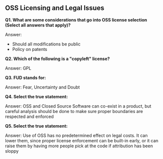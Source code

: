 ## OSS Licensing and Legal Issues

**Q1. What are some considerations that go into OSS license selection (Select all answers that apply)?**

Answer: 
* Should all modifications be public
* Policy on patents

**Q2. Which of the following is a "copyleft" license?**

Answer: GPL

**Q3. FUD stands for:**

Answer: Fear, Uncertainty and Doubt

**Q4. Select the true statement:**

Answer: OSS and Closed Source Software can co-exist in a product, but careful analysis should be done to make sure proper boundaries are respected and enforced

**Q5. Select the true statement:**

Answer: Use of OSS has no predetermined effect on legal costs. It can lower them, since proper license enforcement can be built-in early, or it can raise them by having more people pick at the code if attribution has been sloppy
